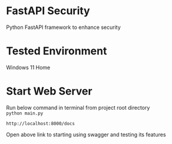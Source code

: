 # FastAPI Security
Python FastAPI framework to enhance security

# Tested Environment
Windows 11 Home

# Start Web Server
Run below command in terminal from project root directory<br>
``python main.py``

``http://localhost:8000/docs``

Open above link to starting using swagger and testing its features
